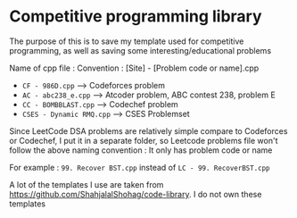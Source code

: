 # Competitive programming library
The purpose of this is to save my template used for competitive programming, as well as saving some interesting/educational problems

Name of cpp file : 
Convention : [Site] - [Problem code or name].cpp
- `CF - 986D.cpp` --> Codeforces problem
- `AC - abc238_e.cpp` --> Atcoder problem, ABC contest 238, problem E
- `CC - BOMBBLAST.cpp` --> Codechef problem
- `CSES - Dynamic RMQ.cpp` --> CSES Problemset

Since LeetCode DSA problems are relatively simple compare to Codeforces or Codechef, I put it in a separate folder, so Leetcode problems file won't follow the above naming convention : It only has problem code or name

For example : `99. Recover BST.cpp` instead of `LC - 99. RecoverBST.cpp`

A lot of the templates I use are taken from https://github.com/ShahjalalShohag/code-library. I do not own these templates
